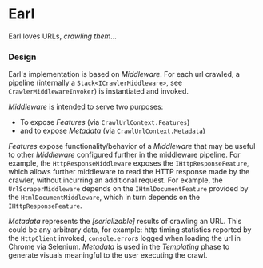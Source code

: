 # Earl

Earl loves URLs, _crawling them_...

### Design

Earl's implementation is based on _Middleware_. For each url crawled, a pipeline (internally a `Stack<ICrawlerMiddleware>`, see `CrawlerMiddlewareInvoker`) is instantiated and invoked.

_Middleware_ is intended to serve two purposes:

- To expose _Features_ (via `CrawlUrlContext.Features`)
- and to expose _Metadata_ (via `CrawlUrlContext.Metadata`)

_Features_ expose functionality/behavior of a _Middleware_ that may be useful to other _Middleware_ configured further in the middleware pipeline. For example, the `HttpResponseMiddleware` exposes the `IHttpResponseFeature`, which allows further middleware to read the HTTP response made by the crawler, without incurring an additional request. For example, the `UrlScraperMiddleware` depends on the `IHtmlDocumentFeature` provided by the `HtmlDocumentMiddleware`, which in turn depends on the `IHttpResponseFeature`.

_Metadata_ represents the _[serializable]_ results of crawling an URL. This could be any arbitrary data, for example: http timing statistics reported by the `HttpClient` invoked, `console.error`s logged when loading the url in Chrome via Selenium. _Metadata_ is used in the _Templating_ phase to generate visuals meaningful to the user executing the crawl.
